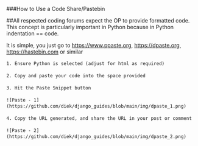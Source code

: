###How to Use a Code Share/Pastebin

##All respected coding forums expect the OP to provide formatted code. This concept is particularly important in Python because in Python indentation == code.

It is simple, you just go to https://www.ppaste.org, https://dpaste.org, https://hastebin.com  or similar 

    1. Ensure Python is selected (adjust for html as required)
    
    2. Copy and paste your code into the space provided
    
    3. Hit the Paste Snippet button
    
    ![Paste - 1](https://github.com/diek/django_guides/blob/main/img/dpaste_1.png)
    
    4. Copy the URL generated, and share the URL in your post or comment
    
    ![Paste - 2](https://github.com/diek/django_guides/blob/main/img/dpaste_2.png)

